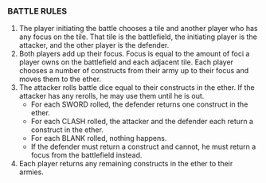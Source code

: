 ### BATTLE RULES
1. The player initiating the battle chooses a tile and another player who has any focus on the tile. That tile is the battlefield, the initiating player is the attacker, and the other player is the defender.
2. Both players add up their focus. Focus is equal to the amount of foci a player owns on the battlefield and each adjacent tile. Each player chooses a number of constructs from their army up to their focus and moves them to the ether.
3. The attacker rolls battle dice equal to their constructs in the ether. If the attacker has any rerolls, he may use them until he is out.
   * For each SWORD rolled, the defender returns one construct in the ether.
   * For each CLASH rolled, the attacker and the defender each return a construct in the ether.
   * For each BLANK rolled, nothing happens.
   * If the defender must return a construct and cannot, he must return a focus from the battlefield instead.
4. Each player returns any remaining constructs in the ether to their armies.